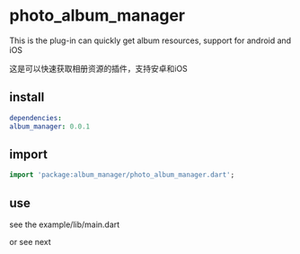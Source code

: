 # photo_album_manager


This is the plug-in can quickly get album resources, support for android and iOS

这是可以快速获取相册资源的插件，支持安卓和iOS



## install


```yaml
dependencies:
album_manager: 0.0.1
```

## import

```dart
import 'package:album_manager/photo_album_manager.dart';
```

## use

see the example/lib/main.dart

or see next

